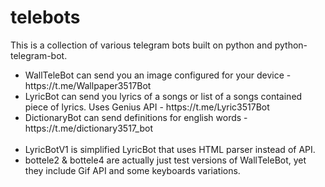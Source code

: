 # telebots
This is a collection of various telegram bots built on python and python-telegram-bot.<br />

<ul>
<li>WallTeleBot can send you an image configured for your device - https://t.me/Wallpaper3517Bot
<li>LyricBot can send you lyrics of a songs or list of a songs contained piece of lyrics. Uses Genius API -  https://t.me/Lyric3517Bot
<li>DictionaryBot can send definitions for english words - https://t.me/dictionary3517_bot
  <br></br>
<li>LyricBotV1 is simplified LyricBot that uses HTML parser instead of API.
<li>bottele2 & bottele4 are actually just test versions of WallTeleBot, yet they include Gif API and some keyboards variations.
</ul>
